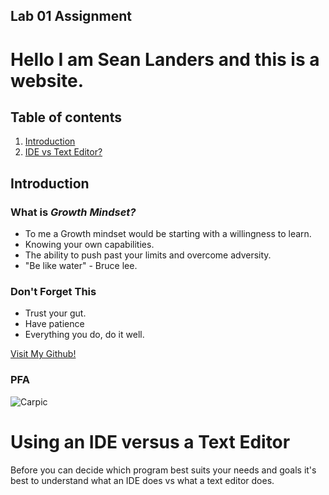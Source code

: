 ## Lab 01 Assignment


# Hello I am Sean Landers and this is a website.

## Table of contents
1. [Introduction](#introduction)
2. [IDE vs Text Editor?](#paragraph1)




## Introduction <a name="introduction"></a>

### What is *Growth Mindset?*

- To me a Growth mindset would be starting with a willingness to learn.
- Knowing your own capabilities.
- The ability to push past your limits and overcome adversity.
- "Be like water" - Bruce lee.

### Don't Forget This

- Trust your gut.
- Have patience
- Everything you do, do it well.



[Visit My Github!](https://github.com/seanlanders92)

### PFA
![Carpic](https://cdn.bringatrailer.com/wp-content/uploads/2019/03/1974_datsun_260z_155292721566e7dff9f98764da20190316_0917381.jpg)





# Using an IDE versus a Text Editor <a name="paragraph1"></a>
Before you can decide which program best suits your needs and goals it's best to understand what an IDE does vs what a text editor does.
